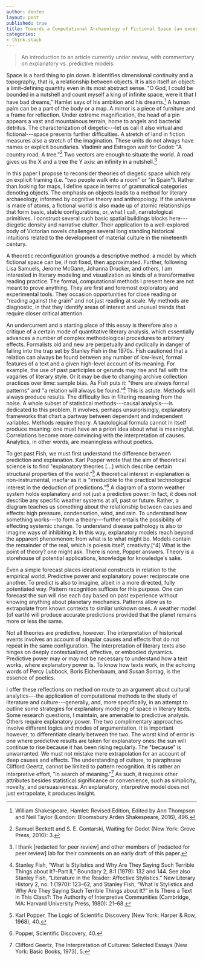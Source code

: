 ```yaml
---
author: denten
layout: post
published: true
title: Towards a Computational Archaeology of Fictional Space (an excerpt)
categories:
- think.stack
---
```


> An introduction to an article currently under review, with commentary on
explanatory vs. predictive models.

Space is a hard thing to pin down. It identifies dimensional continuity and a
topography, that is, a relationship between objects. It is also itself an
object: a limit-defining quantity even in its most abstract sense. "O God, I
could be bounded in a nutshell and count myself a king of infinite space, were
it that I have bad dreams," Hamlet says of his ambition and his dreams.[^66] A
human palm can be a part of the body or a map. A mirror is a piece of
furniture and a frame for reflection. Under extreme magnification, the head of
a pin appears a vast and mountainous terrain, home to angels and bacterial
detritus. The characterization of diegetic---let us call it also virtual and
fictional---space presents further difficulties. A stretch of land in fiction
measures also a stretch of the imagination. These units do not always have
names or explicit boundaries. Vladimir and Estragon wait for Godot: "A country
road. A tree."[^67] Two vectors are enough to situate the world. A road gives
us the X and a tree the Y axis: an infinity in a nutshell.[^49]

In this paper I propose to reconsider theories of diegetic space which rely on
explicit framing (i.e. "two people walk into a room" or "in Spain"). Rather
than looking for maps, I define space in terms of grammatical categories
denoting objects. The emphasis on objects leads to a method for literary
archaeology, informed by cognitive theory and anthropology. If the universe is
made of atoms, a fictional world is also made up of atomic relationships that
form basic, stable configurations, or, what I call, narratological primitives.
I construct several such basic spatial buildings blocks here---diegetic
density and narrative clutter. Their application to a well-explored body of
Victorian novels challenges several long standing historical intuitions
related to the development of material culture in the nineteenth century.

A theoretic reconfiguration grounds a descriptive method: a model by which
fictional space can be, if not fixed, then approximated. Further, following
Lisa Samuels, Jerome McGann, Johanna Drucker, and others, I am interested in
literary modeling and visualization as kinds of a transformative reading
practice. The formal, computational methods I present here are not meant to
prove anything. They are first and foremost exploratory and experimental
tools. They occasion opportunities for close reading or "reading against the
grain" and not just reading at scale. My methods are diagnostic, in that they
identify areas of interest and unusual trends that require closer critical
attention.

An undercurrent and a starting place of this essay is therefore also a
critique of a certain mode of quantitative literary analysis, which
essentially advances a number of complex methodological procedures to
arbitrary effects. Formalists old and new are perpetually and cyclically in
danger of falling into the trap set by Stanley Fish in the 1970s. Fish
cautioned that a relation can always be found between any number of low-level,
formal features of a text and a given high-level account of its meaning. For
example, the use of past participles or gerunds may rise and fall with the
vagaries of literary style. Or it may be due to changing archive collection
practices over time: sample bias. As Fish puts it: "there are always formal
patterns" and "a relation will always be found."[^68] This is astute. Methods
will always produce results. The difficulty lies in filtering meaning from the
noise. A whole subset of statistical methods---causal analysis---is dedicated
to this problem. It involves, perhaps unsurprisingly, explanatory frameworks
that chart a partway between dependent and independent variables. Methods
require theory. A tautological formula cannot in itself produce meaning: one
must have an a priori idea about what is meaningful. Correlations become more
convincing with the interpretation of causes. Analytics, in other words, are
meaningless without poetics.

To get past Fish, we must first understand the difference between prediction
and explanation. Karl Popper wrote that the aim of theoretical science is to
find "explanatory theories [...] which describe certain structural properties
of the world."[^1] A theoretical interest in explanation is non-instrumental,
insofar as it is "irreducible to the practical technological interest in the
deduction of predictions."[^2] A diagram of a storm weather system holds
explanatory and not just a predictive power. In fact, it does not describe any
specific weather systems at all, past or future. Rather, a diagram teaches us
something about the relationship between causes and effects: high pressure,
condensation, wind, and rain. To understand how something works---to form a
theory---further entails the possibility of effecting systemic change. To
understand disease pathology is also to imagine ways of inhibiting it. In this
way, explanatory models reach beyond the apparent phenomenon: from what is to
what might be. Models contain the remainder of the real, which is poiesis
itself, creativity.[^4] What is the point of theory? one might ask. There is
none, Popper answers. Theory is a storehouse of potential applications,
knowledge for knowledge's sake.

Even a simple forecast places ideational constructs in relation to the
empirical world. Predictive power and explanatory power reciprocate one
another. To predict is also to imagine, albeit in a more directed, fully
potentiated way. Pattern recognition suffices for this purpose. One can
forecast the sun will rise each day based on past experience without knowing
anything about planetary mechanics. Patterns allow us to extrapolate from
known contexts to similar unknown ones. A weather model (of earth) will
produce accurate predictions provided that the planet remains more or less the
same.

Not all theories are predictive, however. The interpretation of historical
events involves an account of singular causes and effects that do not repeat
in the same configuration. The interpretation of literary texts also hinges on
deeply contextualized, affective, or embodied dynamics. Predictive power may
or may not be necessary to understand how a text works, where explanatory
power is. To know how texts work, in the echoing words of Percy Lubbock, Boris
Eichenbaum, and Susan Sontag, is the essence of poetics.

I offer these reflections on method on route to an argument about cultural
analytics---the application of computational methods to the study of
literature and culture---generally, and, more specifically, in an attempt to
outline some strategies for explanatory modeling of space in literary texts.
Some research questions, I maintain, are amenable to predictive analysis.
Others require explanatory power. The two complimentary approaches involve
different logics and modes of argumentation. It is important however, to
differentiate clearly between the two. The worst kind of error is one where
predictive results are taken for explanatory ones: the sun will continue to
rise because it has been rising regularly. The "because" is unwarranted. We
must not mistake mere extrapolation for an account of deep causes and effects.
The understanding of culture, to paraphrase Clifford Geertz, cannot be limited
to pattern recognition. It is rather an interpretive effort, "in search of
meaning."[^3] As such, it requires other attributes besides statistical
significance or convenience, such as simplicity, novelty, and persuasiveness.
An explanatory, interpretive model does not just extrapolate, it produces
insight.

[^66]: William Shakespeare, Hamlet: Revised Edition, Edited by Ann Thompson and Neil Taylor (London: Bloomsbury Arden Shakespeare, 2016), 496.

[^67]: Samuel Beckett and S. E. Gontarski, Waiting for Godot (New York: Grove Press, 2010): 3.

[^49]: I thank <!--- Nicholas Dames, Sierra Eckert, Jonathan Reeve, Milan Terlunen ---> [redacted for peer review] and other members of <!--- Columbia's Literary Modeling and Visualization ---> [redacted for peer review] lab for their comments on an early draft of this paper.

[^68]: Stanley Fish, “What Is Stylistics and Why Are They Saying Such Terrible Things about It?-Part II,” Boundary 2, 8:1 (1979): 132 and 144. See also Stanley Fish, “Literature in the Reader: Affective Stylistics.” New Literary History 2, no. 1 (1970): 123–62; and Stanley Fish, “What Is Stylistics and Why Are They Saying Such Terrible Things about It?” in Is There a Text in This Class?: The Authority of Interpretive Communities (Cambridge, MA: Harvard University Press, 1980): 21–68.

[^1]: Karl Popper, The Logic of Scientific Discovery (New York: Harper & Row, 1968), 40.

[^2]: Popper, Scientific Discovery, 40.

[^3]: Clifford Geertz, The Interpretation of Cultures: Selected Essays (New York: Basic Books, 1973), 5.
